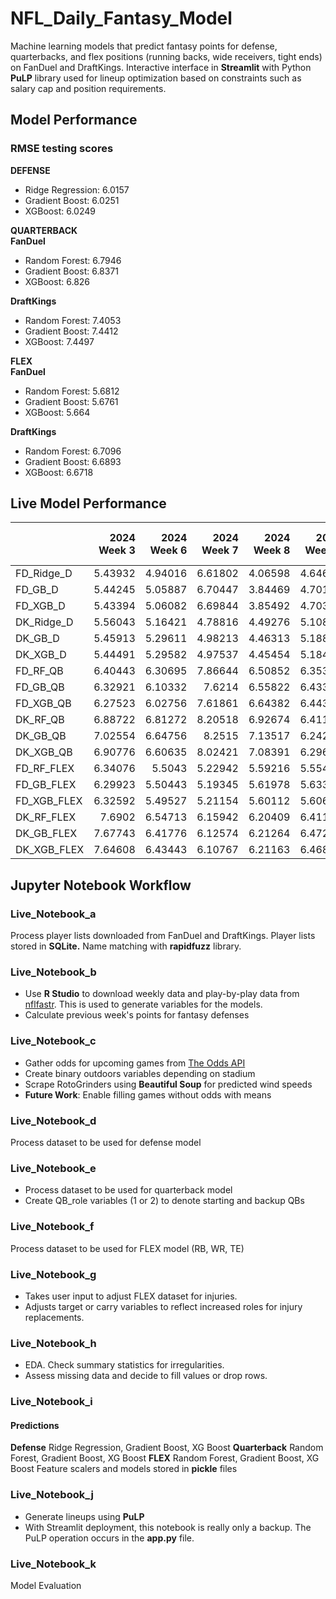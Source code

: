 # NFL_Daily_Fantasy_Model
Machine learning models that predict fantasy points for defense, quarterbacks, and flex positions (running backs, wide receivers, tight ends) on FanDuel and DraftKings. Interactive interface in **Streamlit** with Python **PuLP** library used for lineup optimization based on constraints such as salary cap and position requirements.

## Model Performance
### RMSE testing scores
**DEFENSE**
- Ridge Regression: 6.0157
- Gradient Boost: 6.0251
- XGBoost: 6.0249

**QUARTERBACK**<br>
**FanDuel**
- Random Forest: 6.7946
- Gradient Boost: 6.8371
- XGBoost: 6.826

**DraftKings**
- Random Forest: 7.4053
- Gradient Boost: 7.4412
- XGBoost: 7.4497

**FLEX**<br>
**FanDuel**
- Random Forest: 5.6812
- Gradient Boost: 5.6761
- XGBoost: 5.664

**DraftKings**
- Random Forest: 6.7096
- Gradient Boost: 6.6893
- XGBoost: 6.6718

## Live Model Performance

|             |   2024 Week 3 |   2024 Week 6 |   2024 Week 7 |   2024 Week 8 |   2024 Week 9 |   2024 Week 10 |   2024 Week 11 |   2024 Week 12 |   2024 Week 13 |
|:------------|--------------:|--------------:|--------------:|--------------:|--------------:|---------------:|---------------:|---------------:|---------------:|
| FD_Ridge_D  |       5.43932 |       4.94016 |       6.61802 |       4.06598 |       4.64662 |        6.44919 |        3.61561 |        5.59608 |        6.22801 |
| FD_GB_D     |       5.44245 |       5.05887 |       6.70447 |       3.84469 |       4.70134 |        6.38519 |        3.57019 |        5.47552 |        6.25093 |
| FD_XGB_D    |       5.43394 |       5.06082 |       6.69844 |       3.85492 |       4.70386 |        6.38193 |        3.57198 |        5.4673  |        6.21474 |
| DK_Ridge_D  |       5.56043 |       5.16421 |       4.78816 |       4.49276 |       5.10845 |        5.63909 |        4.67104 |        6.66211 |        5.35193 |
| DK_GB_D     |       5.45913 |       5.29611 |       4.98213 |       4.46313 |       5.18824 |        5.63218 |        4.76139 |        6.61258 |        5.3558  |
| DK_XGB_D    |       5.44491 |       5.29582 |       4.97537 |       4.45454 |       5.18407 |        5.62915 |        4.75701 |        6.60776 |        5.33642 |
| FD_RF_QB    |       6.40443 |       6.30695 |       7.86644 |       6.50852 |       6.35382 |        6.79816 |        7.36005 |        5.92756 |        7.99098 |
| FD_GB_QB    |       6.32921 |       6.10332 |       7.6214  |       6.55822 |       6.43341 |        6.88316 |        7.87574 |        6.02957 |        8.03109 |
| FD_XGB_QB   |       6.27523 |       6.02756 |       7.61861 |       6.64382 |       6.44374 |        6.81333 |        7.93199 |        5.99056 |        8.00869 |
| DK_RF_QB    |       6.88722 |       6.81272 |       8.20518 |       6.92674 |       6.41128 |        6.87663 |        7.87289 |        6.69998 |        8.10473 |
| DK_GB_QB    |       7.02554 |       6.64756 |       8.2515  |       7.13517 |       6.24201 |        6.84189 |        8.58469 |        6.71606 |        8.29385 |
| DK_XGB_QB   |       6.90776 |       6.60635 |       8.02421 |       7.08391 |       6.29617 |        6.95214 |        8.44917 |        6.61017 |        8.13808 |
| FD_RF_FLEX  |       6.34076 |       5.5043  |       5.22942 |       5.59216 |       5.55466 |        4.71361 |        6.15497 |        5.78946 |        4.89853 |
| FD_GB_FLEX  |       6.29923 |       5.50443 |       5.19345 |       5.61978 |       5.63362 |        4.71557 |        6.09969 |        5.83225 |        4.93693 |
| FD_XGB_FLEX |       6.32592 |       5.49527 |       5.21154 |       5.60112 |       5.60693 |        4.73311 |        6.14163 |        5.83782 |        4.96537 |
| DK_RF_FLEX  |       7.6902  |       6.54713 |       6.15942 |       6.20409 |       6.41163 |        5.30416 |        7.14524 |        6.42429 |        5.69073 |
| DK_GB_FLEX  |       7.67743 |       6.41776 |       6.12574 |       6.21264 |       6.47226 |        5.2633  |        7.10676 |        6.42721 |        5.7362  |
| DK_XGB_FLEX |       7.64608 |       6.43443 |       6.10767 |       6.21163 |       6.46891 |        5.27845 |        7.15403 |        6.47833 |        5.75851 |


## Jupyter Notebook Workflow

### Live_Notebook_a
Process player lists downloaded from FanDuel and DraftKings. Player lists stored in **SQLite.** Name matching with **rapidfuzz** library.

### Live_Notebook_b
- Use **R Studio** to download weekly data and play-by-play data from [nflfastr](https://www.nflfastr.com/articles/beginners_guide.html). This is used to generate variables for the models.
- Calculate previous week's points for fantasy defenses

### Live_Notebook_c
- Gather odds for upcoming games from [The Odds API](https://the-odds-api.com/)
- Create binary outdoors variables depending on stadium
- Scrape RotoGrinders using **Beautiful Soup** for predicted wind speeds
- **Future Work**: Enable filling games without odds with means

### Live_Notebook_d
Process dataset to be used for defense model

### Live_Notebook_e
- Process dataset to be used for quarterback model
- Create QB_role variables (1 or 2) to denote starting and backup QBs

### Live_Notebook_f
Process dataset to be used for FLEX model (RB, WR, TE)

### Live_Notebook_g
- Takes user input to adjust FLEX dataset for injuries.
- Adjusts target or carry variables to reflect increased roles for injury replacements.

### Live_Notebook_h
- EDA. Check summary statistics for irregularities. 
- Assess missing data and decide to fill values or drop rows.

### Live_Notebook_i
#### Predictions
**Defense** Ridge Regression, Gradient Boost, XG Boost
**Quarterback** Random Forest, Gradient Boost, XG Boost
**FLEX** Random Forest, Gradient Boost, XG Boost
Feature scalers and models stored in **pickle** files

### Live_Notebook_j
- Generate lineups using **PuLP**
- With Streamlit deployment, this notebook is really only a backup. The PuLP operation occurs in the **app.py** file.

### Live_Notebook_k
Model Evaluation
